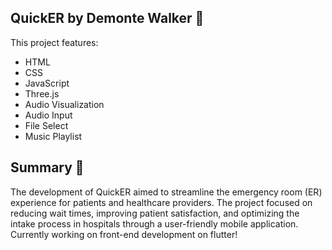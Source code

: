 ## QuickER by Demonte Walker 🌌
This project features:
- HTML
- CSS
- JavaScript
- Three.js
- Audio Visualization 
- Audio Input
- File Select
- Music Playlist
  
## Summary 📝
The development of QuickER aimed to streamline the emergency room (ER) experience for patients and healthcare providers. The project focused on reducing wait times, improving patient satisfaction, and optimizing the intake process in hospitals through a user-friendly mobile application. Currently working on front-end development on flutter!
